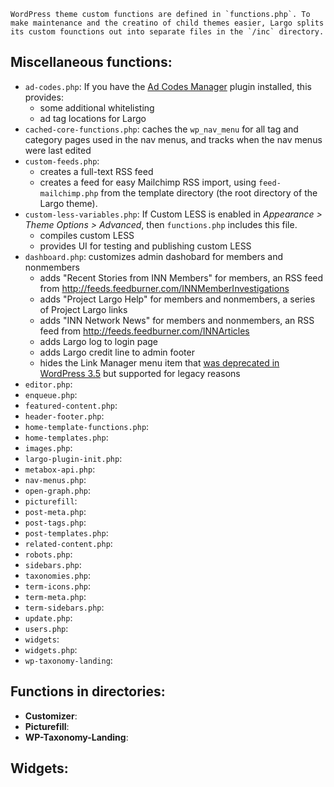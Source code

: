 	WordPress theme custom functions are defined in `functions.php`. To make maintenance and the creatino of child themes easier, Largo splits its custom founctions out into separate files in the `/inc` directory. 

## Miscellaneous functions:

- `ad-codes.php`: If you have the [Ad Codes Manager](http://wordpress.org/extend/plugins/ad-code-manager/) plugin installed, this provides:
	- some additional whitelisting
	- ad tag locations for Largo
- `cached-core-functions.php`: caches the `wp_nav_menu` for all tag and category pages used in the nav menus, and tracks when the nav menus were last edited
- `custom-feeds.php`:
	- creates a full-text RSS feed
	- creates a feed for easy Mailchimp RSS import, using `feed-mailchimp.php` from the template directory (the root directory of the Largo theme). 
- `custom-less-variables.php`: If Custom LESS is enabled in *Appearance &gt; Theme Options &gt; Advanced*, then `functions.php` includes this file. 
	- compiles custom LESS
	- provides UI for testing and publishing custom LESS
- `dashboard.php`: customizes admin dashobard for members and nonmembers
	- adds "Recent Stories from INN Members" for members, an RSS feed from http://feeds.feedburner.com/INNMemberInvestigations
	- adds "Project Largo Help" for members and nonmembers, a series of Project Largo links
	- adds "INN Network News" for members and nonmembers, an RSS feed from http://feeds.feedburner.com/INNArticles
	- adds Largo log to login page
	- adds Largo credit line to admin footer
	- hides the Link Manager menu item that [was deprecated in WordPress 3.5](http://codex.wordpress.org/Links_Manager) but supported for legacy reasons
- `editor.php`: 
- `enqueue.php`: 
- `featured-content.php`: 
- `header-footer.php`: 
- `home-template-functions.php`: 
- `home-templates.php`: 
- `images.php`: 
- `largo-plugin-init.php`: 
- `metabox-api.php`: 
- `nav-menus.php`: 
- `open-graph.php`: 
- `picturefill`: 
- `post-meta.php`: 
- `post-tags.php`: 
- `post-templates.php`: 
- `related-content.php`: 
- `robots.php`: 
- `sidebars.php`: 
- `taxonomies.php`: 
- `term-icons.php`: 
- `term-meta.php`: 
- `term-sidebars.php`: 
- `update.php`: 
- `users.php`: 
- `widgets`: 
- `widgets.php`: 
- `wp-taxonomy-landing`: 

## Functions in directories:

- **Customizer**: 
- **Picturefill**: 
- **WP-Taxonomy-Landing**: 

## Widgets:


